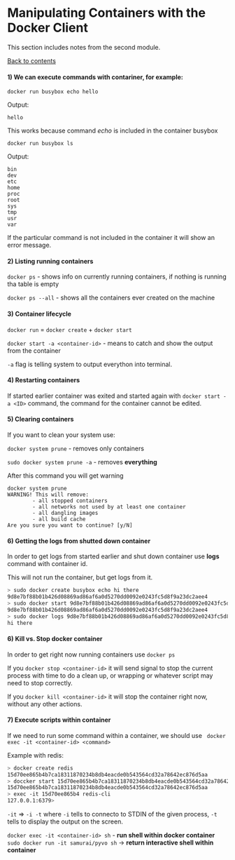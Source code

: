 # Manipulating Containers with the Docker Client

This section includes notes from the second module.

[Back to contents](/README.md)

#### 1) We can execute commands with contariner, for example:

```docker run busybox echo hello```

Output:

```hello```

This works because command *echo* is included in the container busybox

```docker run busybox ls```

Output:

```
bin
dev
etc
home
proc
root
sys
tmp
usr
var
```
If the particular command is not included in the container it will show an error message.

#### 2) Listing running containers
```docker ps``` - shows info on currently running containers, if nothing is running tha table is empty

```docker ps --all``` - shows all the containers ever created on the machine

#### 3) Container lifecycle
```docker run``` = ```docker create``` + ```docker start```

```docker start -a <container-id>``` - means to catch and show the output from the container

```-a``` flag is telling system to output everython into terminal.

#### 4) Restarting containers
If started earlier container was exited and started again with ```docker start -a <ID>``` command, the command for the container cannot be edited. 

#### 5) Clearing containers
If you want to clean your system use:

```docker system prune``` - removes only containers

```sudo docker system prune -a``` - removes **everything**

After this command you will get warning

```
docker system prune
WARNING! This will remove:
        - all stopped containers
        - all networks not used by at least one container
        - all dangling images
        - all build cache
Are you sure you want to continue? [y/N]
```

#### 6) Getting the logs from shutted down container

In order to get logs from started earlier and shut down container use **logs** command with container id.

This will not run the container, but get logs from it.

```bash
> sudo docker create busybox echo hi there
9d8e7bf88b01b426d08869ad86af6a0d5270dd0092e0243fc5d8f9a23dc2aee4
> sudo docker start 9d8e7bf88b01b426d08869ad86af6a0d5270dd0092e0243fc5d8f9a23dc2aee4
9d8e7bf88b01b426d08869ad86af6a0d5270dd0092e0243fc5d8f9a23dc2aee4
> sudo docker logs 9d8e7bf88b01b426d08869ad86af6a0d5270dd0092e0243fc5d8f9a23dc2aee4
hi there
```

#### 6) Kill vs. Stop docker container

In order to get right now running containers use ```docker ps```

If you ```docker stop <container-id>``` it will send signal to stop the current process with time to do a clean up, or wrapping or whatever script may need to stop correctly.

If you ```docker kill <container-id>``` it will stop the container right now, without any other actions.

#### 7) Execute scripts within container

If we need to run some command within a container, we should use ``` docker exec -it <container-id> <command>```

Example with redis:
```bash
> docker create redis
15d70ee865b4b7ca18311870234b8db4eacde0b543564cd32a78642ec876d5aa
> doccker start 15d70ee865b4b7ca18311870234b8db4eacde0b543564cd32a78642ec876d5aa
15d70ee865b4b7ca18311870234b8db4eacde0b543564cd32a78642ec876d5aa
> exec -it 15d70ee865b4 redis-cli
127.0.0.1:6379> 
```

```-it``` => ```-i -t``` where ```-i``` tells to connecto to STDIN of the given process, ```-t``` tells to display the output on the screen.

```docker exec -it <container-id> sh``` - **run shell within docker container**
```sudo docker run -it samurai/pyvo sh``` -> **return interactive shell within container**
